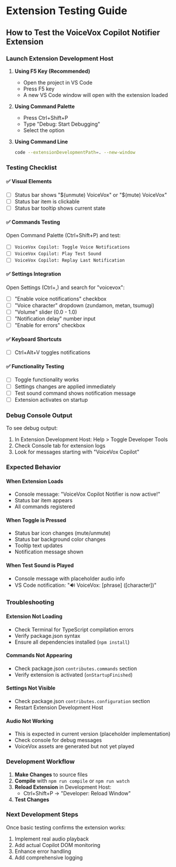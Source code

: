 # Extension Testing Guide

## How to Test the VoiceVox Copilot Notifier Extension

### Launch Extension Development Host

1. **Using F5 Key (Recommended)**
   - Open the project in VS Code
   - Press F5 key
   - A new VS Code window will open with the extension loaded

2. **Using Command Palette**
   - Press Ctrl+Shift+P
   - Type "Debug: Start Debugging"
   - Select the option

3. **Using Command Line**
   ```bash
   code --extensionDevelopmentPath=. --new-window
   ```

### Testing Checklist

#### ✅ Visual Elements
- [ ] Status bar shows "$(unmute) VoiceVox" or "$(mute) VoiceVox"
- [ ] Status bar item is clickable
- [ ] Status bar tooltip shows current state

#### ✅ Commands Testing
Open Command Palette (Ctrl+Shift+P) and test:
- [ ] `VoiceVox Copilot: Toggle Voice Notifications`
- [ ] `VoiceVox Copilot: Play Test Sound`
- [ ] `VoiceVox Copilot: Replay Last Notification`

#### ✅ Settings Integration
Open Settings (Ctrl+,) and search for "voicevox":
- [ ] "Enable voice notifications" checkbox
- [ ] "Voice character" dropdown (zundamon, metan, tsumugi)
- [ ] "Volume" slider (0.0 - 1.0)
- [ ] "Notification delay" number input
- [ ] "Enable for errors" checkbox

#### ✅ Keyboard Shortcuts
- [ ] Ctrl+Alt+V toggles notifications

#### ✅ Functionality Testing
- [ ] Toggle functionality works
- [ ] Settings changes are applied immediately
- [ ] Test sound command shows notification message
- [ ] Extension activates on startup

### Debug Console Output

To see debug output:
1. In Extension Development Host: Help > Toggle Developer Tools
2. Check Console tab for extension logs
3. Look for messages starting with "VoiceVox Copilot"

### Expected Behavior

#### When Extension Loads
- Console message: "VoiceVox Copilot Notifier is now active!"
- Status bar item appears
- All commands registered

#### When Toggle is Pressed
- Status bar icon changes (mute/unmute)
- Status bar background color changes
- Tooltip text updates
- Notification message shown

#### When Test Sound is Played
- Console message with placeholder audio info
- VS Code notification: "🔊 VoiceVox: [phrase] ([character])"

### Troubleshooting

#### Extension Not Loading
- Check Terminal for TypeScript compilation errors
- Verify package.json syntax
- Ensure all dependencies installed (`npm install`)

#### Commands Not Appearing
- Check package.json `contributes.commands` section
- Verify extension is activated (`onStartupFinished`)

#### Settings Not Visible
- Check package.json `contributes.configuration` section
- Restart Extension Development Host

#### Audio Not Working
- This is expected in current version (placeholder implementation)
- Check console for debug messages
- VoiceVox assets are generated but not yet played

### Development Workflow

1. **Make Changes** to source files
2. **Compile** with `npm run compile` or `npm run watch`
3. **Reload Extension** in Development Host:
   - Ctrl+Shift+P → "Developer: Reload Window"
4. **Test Changes**

### Next Development Steps

Once basic testing confirms the extension works:
1. Implement real audio playback
2. Add actual Copilot DOM monitoring
3. Enhance error handling
4. Add comprehensive logging
